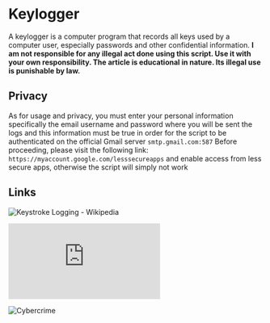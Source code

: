 # Keylogger


A keylogger is a computer program that records all keys used by a computer user, especially passwords and other confidential information. **I am not responsible for any illegal act done using this script. Use it with your own responsibility. The article is educational in nature. Its illegal use is punishable by law.**



## Privacy
As for usage and privacy, you must enter your personal information specifically the email username and password where you will be sent the logs and this information must be true in order for the script to be authenticated on the official Gmail server `smtp.gmail.com:587` Before proceeding, please visit the following link: `https://myaccount.google.com/lesssecureapps` and enable access from less secure apps, otherwise the script will simply not work

## Links

![Keystroke Logging - Wikipedia](https://en.wikipedia.org/wiki/Keystroke_logging)

![What is keylogger](https://www.csoonline.com/article/3326304/what-is-a-keylogger-how-attackers-can-monitor-everything-you-type.html)

![Cybercrime](https://en.wikipedia.org/wiki/Cybercrime)
